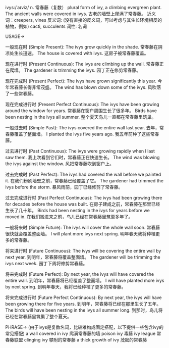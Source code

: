 ivys:/ˈaɪviz/
n.
常春藤（复数）
plural form of ivy, a climbing evergreen plant.
The ancient walls were covered in ivys. 古老的墙壁上爬满了常春藤。
近义词：creepers, vines
反义词: (没有直接的反义词，可以考虑与其生长环境相反的植物，例如) cacti, succulents
词性: 名词


USAGE->

一般现在时 (Simple Present):
The ivys grow quickly in the shade.  常春藤在阴凉处生长迅速。
The house is covered with ivys. 这房子被常春藤覆盖。


现在进行时 (Present Continuous):
The ivys are climbing up the wall. 常春藤正在爬墙。
The gardener is trimming the ivys. 园丁正在修剪常春藤。


现在完成时 (Present Perfect):
The ivys have grown significantly this year. 今年常春藤长得非常茂盛。
The wind has blown down some of the ivys. 风吹落了一些常春藤。


现在完成进行时 (Present Perfect Continuous):
The ivys have been growing around the window for years.  常春藤在窗户周围生长了很多年。
Birds have been nesting in the ivys all summer.  整个夏天鸟儿一直都在常春藤里筑巢。


一般过去时 (Simple Past):
The ivys covered the entire wall last year. 去年，常春藤覆盖了整面墙。
I planted the ivys five years ago. 我五年前种了这些常春藤。


过去进行时 (Past Continuous):
The ivys were growing rapidly when I last saw them. 我上次看到它们时，常春藤正在快速生长。
The wind was blowing the ivys against the window. 风把常春藤吹到窗户上。


过去完成时 (Past Perfect):
The ivys had covered the wall before we painted it. 在我们粉刷墙壁之前，常春藤已经覆盖了它。
The gardener had trimmed the ivys before the storm.  暴风雨前，园丁已经修剪了常春藤。


过去完成进行时 (Past Perfect Continuous):
The ivys had been growing there for decades before the house was built.  在房子建成之前，常春藤在那里已经生长了几十年。
Birds had been nesting in the ivys for years before we moved in.  在我们搬进来之前，鸟儿已经在常春藤里筑巢多年了。


一般将来时 (Simple Future):
The ivys will cover the whole wall soon. 常春藤很快就会覆盖整面墙。
I will plant more ivys next spring. 明年春天我将种植更多的常春藤。


将来进行时 (Future Continuous):
The ivys will be covering the entire wall by next year. 到明年，常春藤将覆盖整面墙。
The gardener will be trimming the ivys next week. 园丁下周将修剪常春藤。


将来完成时 (Future Perfect):
By next year, the ivys will have covered the entire wall. 到明年，常春藤将已经覆盖了整面墙。
I will have planted more ivys by next spring. 到明年春天，我将已经种植了更多的常春藤。


将来完成进行时 (Future Perfect Continuous):
By next year, the ivys will have been growing there for five years. 到明年，常春藤将已经在那里生长了五年。
The birds will have been nesting in the ivys all summer long.  到那时，鸟儿将已经在常春藤里筑巢了整个夏天。




PHRASE->
(由于ivys是复数名词，比较难构成固定搭配，以下提供一些包含ivy的常见搭配)
a wall covered in ivy  爬满常春藤的墙
poison ivy  毒藤
ivy league  常春藤联盟
clinging ivy  攀附的常春藤
a thick growth of ivy  茂密的常春藤
